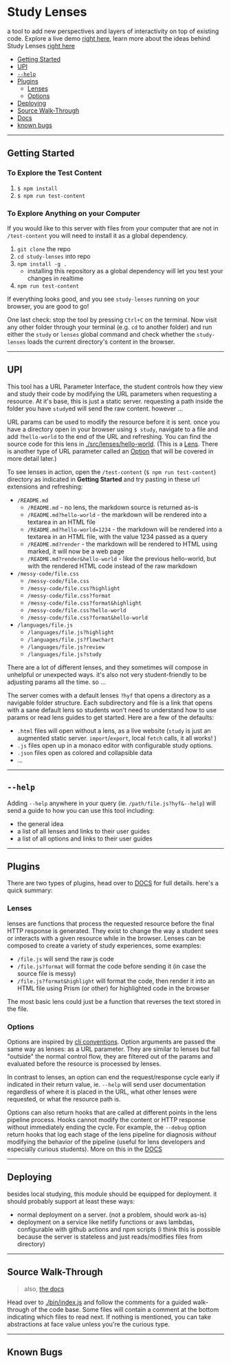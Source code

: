 # Study Lenses

a tool to add new perspectives and layers of interactivity on top of existing
code. Explore a live demo
[right here](https://study-lenses-demo.onrender.com/?--defaults), learn more
about the ideas behind Study Lenses
[right here](https://denepo.js.org)

- [Getting Started](#getting-started)
- [UPI](#upi)
- [`--help`](#--help)
- [Plugins](#plugins)
  - [Lenses](#lenses)
  - [Options](#options)
- [Deploying](#deploying)
- [Source Walk-Through](#source-walk-through)
- [Docs](./DOCS.md)
- [known bugs](#known-bugs)

---

## Getting Started

### To Explore the Test Content

1. `$ npm install`
2. `$ npm run test-content`

### To Explore Anything on your Computer

If you would like to this server with files from your computer that are not in
`/test-content` you will need to install it as a global dependency.

1. `git clone` the repo
2. `cd study-lenses` into repo
3. `npm install -g .`
   - installing this repository as a global dependency will let you test your
     changes in realtime
4. `npm run test-content`

If everything looks good, and you see `study-lenses` running on your browser, you are good to go!

One last check: stop the tool by pressing `Ctrl+C` on the terminal. 
Now visit any other folder through your terminal (e.g. `cd` to another folder) 
and run either the `study` or `lenses` global command and check whether the `study-lenses` loads 
the current directory's content in the browser.

---

## UPI

This tool has a URL Parameter Interface, the student controls how they view and
study their code by modifying the URL parameters when requesting a resource. At
it's base, this is just a static server. requesting a path inside the folder you
have `study`ed will send the raw content. however ...

URL params can be used to modify the resource before it is sent. once you have a
directory open in your browser using `$ study`, navigate to a file and add
`?hello-world` to the end of the URL and refreshing. You can find the source
code for this lens in [./src/lenses/hello-world](./src/lenses/hello-world).
(This is a [Lens](#lens). There is another type of URL parameter called an
[Option](#option) that will be covered in more detail later.)

To see lenses in action, open the `/test-content` (`$ npm run test-content`)
directory as indicated in **Getting Started** and try pasting in these url
extensions and refreshing:

- `/README.md`
  - `/README.md` - no lens, the markdown source is returned as-is
  - `/README.md?hello-world` - the markdown will be rendered into a textarea in
    an HTML file
  - `/README.md?hello-world=1234` - the markdown will be rendered into a
    textarea in an HTML file, with the value 1234 passed as a query
  - `/README.md?render` - the markdown will be rendered to HTML using marked, it
    will now be a web page
  - `/README.md?render&hello-world` - like the previous hello-world, but with
    the rendered HTML code instead of the raw markdown
- `/messy-code/file.css`
  - `/messy-code/file.css`
  - `/messy-code/file.css?highlight`
  - `/messy-code/file.css?format`
  - `/messy-code/file.css?format&highlight`
  - `/messy-code/file.css?hello-world`
  - `/messy-code/file.css?format&hello-world`
- `/languages/file.js`
  - `/languages/file.js?highlight`
  - `/languages/file.js?flowchart`
  - `/languages/file.js?review`
  - `/languages/file.js?study`

There are a lot of different lenses, and they sometimes will compose in
unhelpful or unexpected ways. it's also not very student-friendly to be
adjusting params all the time. so ...

The server comes with a default lenses `?hyf` that opens a directory as a
navigable folder structure. Each subdirectory and file is a link that opens with
a sane default lens so students won't need to understand how to use params or
read lens guides to get started. Here are a few of the defaults:

- `.html` files will open without a lens, as a live website (`study` is just an
  augmented static server. `import`/`export`, local `fetch` calls, it all works!
  )
- `.js` files open up in a monaco editor with configurable study options.
- `.json` files open as colored and collapsible data
- ...

---

## `--help`

Adding `--help` anywhere in your query (ie. `/path/file.js?hyf&--help`) will
send a guide to how you can use this tool including:

- the general idea
- a list of all lenses and links to their user guides
- a list of all options and links to their user guides

---

## Plugins

There are two types of plugins, head over to [DOCS](./DOCS.md) for full details.
here's a quick summary:

### Lenses

lenses are functions that process the requested resource before the final HTTP
response is generated. They exist to change the way a student sees or interacts
with a given resource while in the browser. Lenses can be composed to create a
variety of study experiences, some examples:

- `/file.js` will send the raw js code
- `/file.js?format` will format the code before sending it (in case the source
  file is messy)
- `/file.js?format&highlight` will format the code, then render it into an HTML
  file using Prism (or other) for highlighted code in the browser

The most basic lens could just be a function that reverses the text stored in
the file.

### Options

Options are inspired by
[cli conventions](https://nullprogram.com/blog/2020/08/01/). Option arguments
are passed the same way as lenses: as a URL parameter. They are similar to
lenses but fall "outside" the normal control flow, they are filtered out of the
params and evaluated before the resource is processed by lenses.

In contrast to lenses, an option can end the request/response cycle early if
indicated in their return value, ie. `--help` will send user documentation
regardless of where it is placed in the URL, what other lenses were requested,
or what the resource path is.

Options can also return hooks that are called at different points in the lens
pipeline process. Hooks cannot modify the content or HTTP response without
immediately ending the cycle. For example, the `--debug` option return hooks
that log each stage of the lens pipeline for diagnosis _without_ modifying the
behavior of the pipeline (useful for lens developers and especially curious
students). More on this in the [DOCS](./DOCS.md)

---

## Deploying

besides local studying, this module should be equipped for deployment. it should
probably support at least these ways:

- normal deployment on a server. (not a problem, should work as-is)
- deployment on a service like netlify functions or aws lambdas, configurable
  with github actions and npm scripts (i think this is possible because the
  server is stateless and just reads/modifies files from directory)

---

## Source Walk-Through

> also, [the docs](./DOCS.md)

Head over to [./bin/index.js](./bin/index.js) and follow the comments for a
guided walk-through of the code base. Some files will contain a comment at the
bottom indicating which files to read next. If nothing is mentioned, you can
take abstractions at face value unless you're the curious type.

---

## Known Bugs

